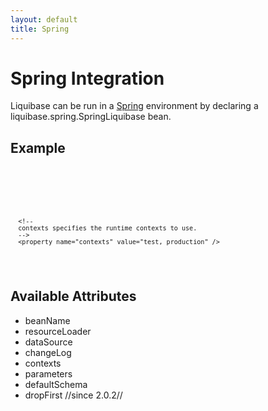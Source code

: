 ```yaml
---
layout: default
title: Spring
---
```


# Spring Integration #

Liquibase can be run in a [Spring](http://www.springframework.org) environment by declaring a liquibase.spring.SpringLiquibase bean.



## Example ##

<code xml>
<bean id="liquibase" class="liquibase.integration.spring.SpringLiquibase">
      <property name="dataSource" ref="myDataSource" />
      <property name="changeLog" value="classpath:db-changelog.xml" />

      <!--
      contexts specifies the runtime contexts to use.
      -->
      <property name="contexts" value="test, production" />
 </bean>
</code>


## Available Attributes ##

  * beanName
  * resourceLoader
  * dataSource
  * changeLog
  * contexts
  * parameters
  * defaultSchema
  * dropFirst //since 2.0.2//